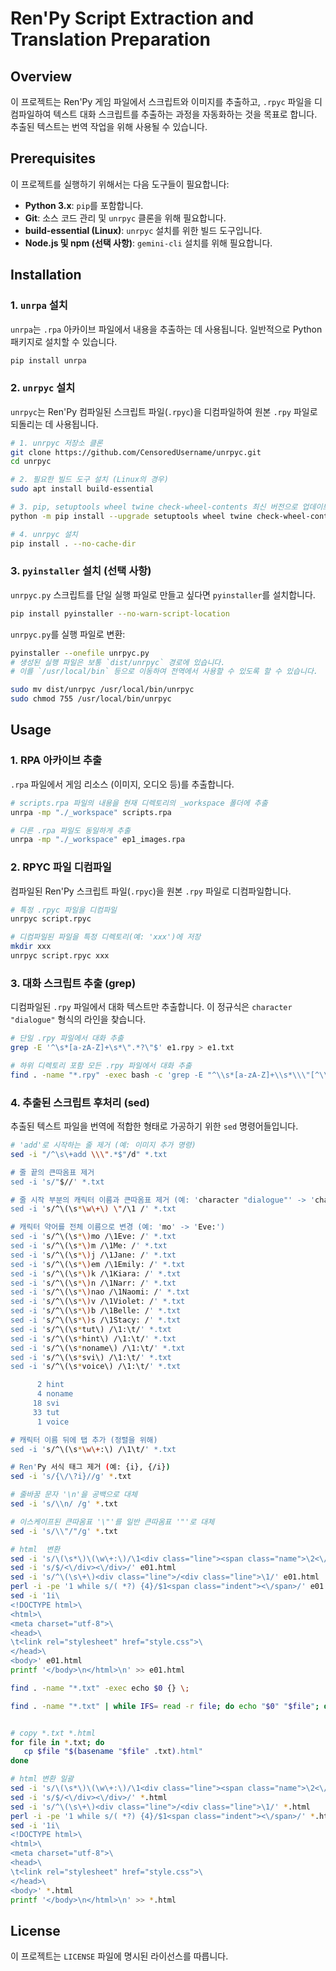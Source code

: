 # Ren'Py Script Extraction and Translation Preparation

## Overview
이 프로젝트는 Ren'Py 게임 파일에서 스크립트와 이미지를 추출하고, `.rpyc` 파일을 디컴파일하여 텍스트 대화 스크립트를 추출하는 과정을 자동화하는 것을 목표로 합니다. 추출된 텍스트는 번역 작업을 위해 사용될 수 있습니다.

## Prerequisites
이 프로젝트를 실행하기 위해서는 다음 도구들이 필요합니다:

*   **Python 3.x**: `pip`를 포함합니다.
*   **Git**: 소스 코드 관리 및 `unrpyc` 클론을 위해 필요합니다.
*   **build-essential (Linux)**: `unrpyc` 설치를 위한 빌드 도구입니다.
*   **Node.js 및 npm (선택 사항)**: `gemini-cli` 설치를 위해 필요합니다.

## Installation

### 1. `unrpa` 설치
`unrpa`는 `.rpa` 아카이브 파일에서 내용을 추출하는 데 사용됩니다. 일반적으로 Python 패키지로 설치할 수 있습니다.

```bash
pip install unrpa
```

### 2. `unrpyc` 설치
`unrpyc`는 Ren'Py 컴파일된 스크립트 파일(`.rpyc`)을 디컴파일하여 원본 `.rpy` 파일로 되돌리는 데 사용됩니다.

```bash
# 1. unrpyc 저장소 클론
git clone https://github.com/CensoredUsername/unrpyc.git
cd unrpyc

# 2. 필요한 빌드 도구 설치 (Linux의 경우)
sudo apt install build-essential

# 3. pip, setuptools wheel twine check-wheel-contents 최신 버전으로 업데이트
python -m pip install --upgrade setuptools wheel twine check-wheel-contents

# 4. unrpyc 설치
pip install . --no-cache-dir
```

### 3. `pyinstaller` 설치 (선택 사항)
`unrpyc.py` 스크립트를 단일 실행 파일로 만들고 싶다면 `pyinstaller`를 설치합니다.

```bash
pip install pyinstaller --no-warn-script-location
```

`unrpyc.py`를 실행 파일로 변환:
```bash
pyinstaller --onefile unrpyc.py
# 생성된 실행 파일은 보통 `dist/unrpyc` 경로에 있습니다.
# 이를 `/usr/local/bin` 등으로 이동하여 전역에서 사용할 수 있도록 할 수 있습니다.

sudo mv dist/unrpyc /usr/local/bin/unrpyc
sudo chmod 755 /usr/local/bin/unrpyc
```



## Usage

### 1. RPA 아카이브 추출
`.rpa` 파일에서 게임 리소스 (이미지, 오디오 등)를 추출합니다.

```bash
# scripts.rpa 파일의 내용을 현재 디렉토리의 _workspace 폴더에 추출
unrpa -mp "./_workspace" scripts.rpa

# 다른 .rpa 파일도 동일하게 추출
unrpa -mp "./_workspace" ep1_images.rpa
```

### 2. RPYC 파일 디컴파일
컴파일된 Ren'Py 스크립트 파일(`.rpyc`)을 원본 `.rpy` 파일로 디컴파일합니다.

```bash
# 특정 .rpyc 파일을 디컴파일
unrpyc script.rpyc

# 디컴파일된 파일을 특정 디렉토리(예: 'xxx')에 저장
mkdir xxx
unrpyc script.rpyc xxx
```

### 3. 대화 스크립트 추출 (grep)
디컴파일된 `.rpy` 파일에서 대화 텍스트만 추출합니다. 이 정규식은 `character "dialogue"` 형식의 라인을 찾습니다.

```bash
# 단일 .rpy 파일에서 대화 추출
grep -E '^\s*[a-zA-Z]+\s*\".*?\"$' e1.rpy > e1.txt

# 하위 디렉토리 포함 모든 .rpy 파일에서 대화 추출
find . -name "*.rpy" -exec bash -c 'grep -E "^\\s*[a-zA-Z]+\\s*\\\"[^\\]*\\\"$" "$0" > "$(basename "$0" .rpy).txt"' {} \;
```

### 4. 추출된 스크립트 후처리 (sed)
추출된 텍스트 파일을 번역에 적합한 형태로 가공하기 위한 `sed` 명령어들입니다.

```bash
# 'add'로 시작하는 줄 제거 (예: 이미지 추가 명령)
sed -i "/^\s\+add \\\".*$"/d" *.txt

# 줄 끝의 큰따옴표 제거
sed -i 's/"$//' *.txt

# 줄 시작 부분의 캐릭터 이름과 큰따옴표 제거 (예: 'character "dialogue"' -> 'character dialogue')
sed -i 's/^\(\s*\w\+\) \"/\1 /' *.txt

# 캐릭터 약어를 전체 이름으로 변경 (예: 'mo' -> 'Eve:')
sed -i 's/^\(\s*\)mo /\1Eve: /' *.txt
sed -i 's/^\(\s*\)m /\1Me: /' *.txt
sed -i 's/^\(\s*\)j /\1Jane: /' *.txt
sed -i 's/^\(\s*\)em /\1Emily: /' *.txt
sed -i 's/^\(\s*\)k /\1Kiara: /' *.txt
sed -i 's/^\(\s*\)n /\1Narr: /' *.txt
sed -i 's/^\(\s*\)nao /\1Naomi: /' *.txt
sed -i 's/^\(\s*\)v /\1Violet: /' *.txt
sed -i 's/^\(\s*\)b /\1Belle: /' *.txt
sed -i 's/^\(\s*\)s /\1Stacy: /' *.txt
sed -i 's/^\(\s*tut\) /\1:\t/' *.txt
sed -i 's/^\(\s*hint\) /\1:\t/' *.txt
sed -i 's/^\(\s*noname\) /\1:\t/' *.txt
sed -i 's/^\(\s*svi\) /\1:\t/' *.txt
sed -i 's/^\(\s*voice\) /\1:\t/' *.txt

      2 hint
      4 noname
     18 svi
     33 tut
      1 voice

# 캐릭터 이름 뒤에 탭 추가 (정렬을 위해)
sed -i 's/^\(\s*\w\+:\) /\1\t/' *.txt

# Ren'Py 서식 태그 제거 (예: {i}, {/i})
sed -i 's/{\/\?i}//g' *.txt

# 줄바꿈 문자 '\n'을 공백으로 대체
sed -i 's/\\n/ /g' *.txt

# 이스케이프된 큰따옴표 '\"'를 일반 큰따옴표 '"'로 대체
sed -i 's/\\"/"/g' *.txt

# html  변환
sed -i 's/\(\s*\)\(\w\+:\)/\1<div class="line"><span class="name">\2<\/span><div>/' e01.html
sed -i 's/$/<\/div><\/div>/' e01.html
sed -i 's/^\(\s\+\)<div class="line">/<div class="line">\1/' e01.html
perl -i -pe '1 while s/( *?) {4}/$1<span class="indent"><\/span>/' e01.html
sed -i '1i\
<!DOCTYPE html>\
<html>\
<meta charset="utf-8">\
<head>\
\t<link rel="stylesheet" href="style.css">\
</head>\
<body>' e01.html
printf '</body>\n</html>\n' >> e01.html

find . -name "*.txt" -exec echo $0 {} \;

find . -name "*.txt" | while IFS= read -r file; do echo "$0" "$file"; done


# copy *.txt *.html
for file in *.txt; do
   cp $file "$(basename "$file" .txt).html"
done

# html 변환 일괄
sed -i 's/\(\s*\)\(\w\+:\)/\1<div class="line"><span class="name">\2<\/span><div>/' *.html
sed -i 's/$/<\/div><\/div>/' *.html
sed -i 's/^\(\s\+\)<div class="line">/<div class="line">\1/' *.html
perl -i -pe '1 while s/( *?) {4}/$1<span class="indent"><\/span>/' *.html
sed -i '1i\
<!DOCTYPE html>\
<html>\
<meta charset="utf-8">\
<head>\
\t<link rel="stylesheet" href="style.css">\
</head>\
<body>' *.html
printf '</body>\n</html>\n' >> *.html
```

## License
이 프로젝트는 `LICENSE` 파일에 명시된 라이선스를 따릅니다.

```